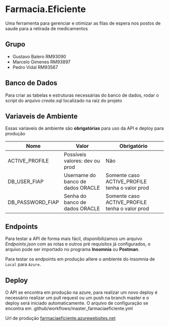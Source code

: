 # Farmacia.Eficiente
Uma ferramenta para gerenciar e otimizar as filas de espera nos postos de saude para a retirada de medicamentos

## Grupo
- Gustavo Balero RM93090
- Marcelo Gimenes RM93897
- Pedro Vidal RM93567

## Banco de Dados
Para criar as tabelas e estruturas necessárias do banco de dados, rodar o script do arquivo *create.sql* localizado na raiz do projeto

## Variaveis de Ambiente
Essas variaveis de ambiente são **obrigatórias** para uso da API e deploy para produção

| Nome | Valor | Obrigatório |
|------|-------|-------------|
| ACTIVE_PROFILE | Possíveis valores: dev ou prod | Não |
| DB_USER_FIAP | Username do banco de dados ORACLE | Somente caso ACTIVE_PROFILE tenha o valor prod |
| DB_PASSWORD_FIAP | Senha do banco de dados ORACLE | Somente caso ACTIVE_PROFILE tenha o valor prod |

## Endpoints
Para testar a API de forma mais fácil, disponibilizamos um arquivo *Endpoints.json* com as rotas e outros pré requisitos já configurados, o arquivo pode ser importado no programa **Insomnia** ou **Postman**.

Para testar os endpoints em produção altere o ambiente do insomnia de `Local` para `Azure`.

## Deploy
O API se encontra em produção na azure, para realizar um novo deploy é necessário realizar um pull request ou um push na branch master e o deploy será iniciado automaticamente. O arquivo de configuração se encontra em .github/workflows/master_farmaciaeficiente.yml

Url de produção [farmaciaeficiente.azurewebsites.net](farmaciaeficiente.azurewebsites.net)
